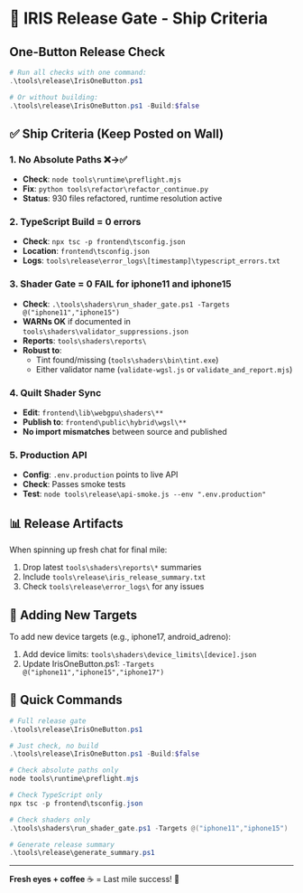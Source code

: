 # 🚀 IRIS Release Gate - Ship Criteria

## One-Button Release Check
```powershell
# Run all checks with one command:
.\tools\release\IrisOneButton.ps1

# Or without building:
.\tools\release\IrisOneButton.ps1 -Build:$false
```

## ✅ Ship Criteria (Keep Posted on Wall)

### 1. **No Absolute Paths** ❌→✅
- **Check**: `node tools\runtime\preflight.mjs`
- **Fix**: `python tools\refactor\refactor_continue.py`
- **Status**: 930 files refactored, runtime resolution active

### 2. **TypeScript Build** = 0 errors
- **Check**: `npx tsc -p frontend\tsconfig.json`
- **Location**: `frontend\tsconfig.json`
- **Logs**: `tools\release\error_logs\[timestamp]\typescript_errors.txt`

### 3. **Shader Gate** = 0 FAIL for iphone11 and iphone15
- **Check**: `.\tools\shaders\run_shader_gate.ps1 -Targets @("iphone11","iphone15")`
- **WARNs OK** if documented in `tools\shaders\validator_suppressions.json`
- **Reports**: `tools\shaders\reports\`
- **Robust to**:
  - Tint found/missing (`tools\shaders\bin\tint.exe`)
  - Either validator name (`validate-wgsl.js` or `validate_and_report.mjs`)

### 4. **Quilt Shader Sync**
- **Edit**: `frontend\lib\webgpu\shaders\**`
- **Publish to**: `frontend\public\hybrid\wgsl\**`
- **No import mismatches** between source and published

### 5. **Production API**
- **Config**: `.env.production` points to live API
- **Check**: Passes smoke tests
- **Test**: `node tools\release\api-smoke.js --env ".env.production"`

## 📊 Release Artifacts

When spinning up fresh chat for final mile:
1. Drop latest `tools\shaders\reports\*` summaries
2. Include `tools\release\iris_release_summary.txt`
3. Check `tools\release\error_logs\` for any issues

## 🔄 Adding New Targets

To add new device targets (e.g., iphone17, android_adreno):
1. Add device limits: `tools\shaders\device_limits\[device].json`
2. Update IrisOneButton.ps1: `-Targets @("iphone11","iphone15","iphone17")`

## 🎯 Quick Commands

```powershell
# Full release gate
.\tools\release\IrisOneButton.ps1

# Just check, no build
.\tools\release\IrisOneButton.ps1 -Build:$false

# Check absolute paths only
node tools\runtime\preflight.mjs

# Check TypeScript only
npx tsc -p frontend\tsconfig.json

# Check shaders only
.\tools\shaders\run_shader_gate.ps1 -Targets @("iphone11","iphone15")

# Generate release summary
.\tools\release\generate_summary.ps1
```

---

**Fresh eyes + coffee** ☕ = Last mile success! 🏁
